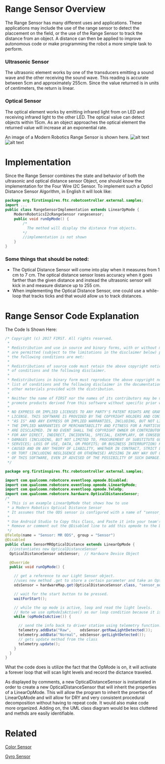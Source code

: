 Range Sensor Overview
=====================

The Range Sensor has many different uses and applications. These applications may
include the use of the range sensor to detect the placcement on the field, or the
use of the Range Sensor to track the distance from an object. A distance can then
be applied to improve autonomous code or make programming the robot a more simple
task to perform.

### Ultrasonic Sensor

The ultrasonic element works by one of the transducers emitting a sound wave and the other receiving the sound wave. This reading is accurate between 5cm and approximately 255cm. Since the value returned is in units of centimeters, the return is linear. 

### Optical Sensor

The optical element works by emitting infrared light from on LED and receiving infrared light to the other LED. The optical value can detect objects within 15cm. As an object approaches the optical element the returned value will increase at an exponential rate. 

An image of a Modern Robotics Range Sensor is shown here.
![alt text](https://raw.githubusercontent.com/ftccats/ftccats.github.io/master/Distance%20Sensor.jpg)
![alt text](https://github.com/ftccats/ftccats.github.io/blob/master/0000400_range-sensor_500.png)
# Implementation

Since the Range Sensor combines the state and behavior of both the  ultrasonic and optical distance sensor Object, one should know the
implementation for the Four Wire I2C Sensor. To implement such a Opticl Distance Sensor Algorithm, in English it will look like:
``` java
package org.firstinspires.ftc.robotcontroller.external.samples;
import ...
public class RangeSensorImplementation extends LinearOpMode {
    ModernRoboticsI2cRangeSensor rangesensor;
    public void runOpMode() {
        /*
          The method will display the distance from objects.
        */
        //implementation is not shown
    }
}
```

### Some things that should be noted:

* The Optical Distance Sensor will come into play when it measures from 1 cm to 7 cm. The optical distance sensor loses accuracy when it goes farther than the given distance and instead the ultrasonic sensor will kick in and measure distance up to 255 cm. 
* When implementing the Optical Distance Sensor, one could use a while-loop that tracks ticks and that would allow us to track
distances.

# Range Sensor Code Explanation
The Code Is Shown Here:

``` java
/* Copyright (c) 2017 FIRST. All rights reserved.
 *
 * Redistribution and use in source and binary forms, with or without modification,
 * are permitted (subject to the limitations in the disclaimer below) provided that
 * the following conditions are met:
 *
 * Redistributions of source code must retain the above copyright notice, this list
 * of conditions and the following disclaimer.
 *
 * Redistributions in binary form must reproduce the above copyright notice, this
 * list of conditions and the following disclaimer in the documentation and/or
 * other materials provided with the distribution.
 *
 * Neither the name of FIRST nor the names of its contributors may be used to endorse or
 * promote products derived from this software without specific prior written permission.
 *
 * NO EXPRESS OR IMPLIED LICENSES TO ANY PARTY'S PATENT RIGHTS ARE GRANTED BY THIS
 * LICENSE. THIS SOFTWARE IS PROVIDED BY THE COPYRIGHT HOLDERS AND CONTRIBUTORS
 * "AS IS" AND ANY EXPRESS OR IMPLIED WARRANTIES, INCLUDING, BUT NOT LIMITED TO,
 * THE IMPLIED WARRANTIES OF MERCHANTABILITY AND FITNESS FOR A PARTICULAR PURPOSE
 * ARE DISCLAIMED. IN NO EVENT SHALL THE COPYRIGHT OWNER OR CONTRIBUTORS BE LIABLE
 * FOR ANY DIRECT, INDIRECT, INCIDENTAL, SPECIAL, EXEMPLARY, OR CONSEQUENTIAL
 * DAMAGES (INCLUDING, BUT NOT LIMITED TO, PROCUREMENT OF SUBSTITUTE GOODS OR
 * SERVICES; LOSS OF USE, DATA, OR PROFITS; OR BUSINESS INTERRUPTION) HOWEVER
 * CAUSED AND ON ANY THEORY OF LIABILITY, WHETHER IN CONTRACT, STRICT LIABILITY,
 * OR TORT (INCLUDING NEGLIGENCE OR OTHERWISE) ARISING IN ANY WAY OUT OF THE USE
 * OF THIS SOFTWARE, EVEN IF ADVISED OF THE POSSIBILITY OF SUCH DAMAGE.
 */

package org.firstinspires.ftc.robotcontroller.external.samples;

import com.qualcomm.robotcore.eventloop.opmode.Disabled;
import com.qualcomm.robotcore.eventloop.opmode.LinearOpMode;
import com.qualcomm.robotcore.eventloop.opmode.TeleOp;
import com.qualcomm.robotcore.hardware.OpticalDistanceSensor;
/*
 * This is an example LinearOpMode that shows how to use
 * a Modern Robotics Optical Distance Sensor
 * It assumes that the ODS sensor is configured with a name of "sensor_ods".
 *
 * Use Android Studio to Copy this Class, and Paste it into your team's code folder with a new name.
 * Remove or comment out the @Disabled line to add this opmode to the Driver Station OpMode list
 */
@TeleOp(name = "Sensor: MR ODS", group = "Sensor")
@Disabled
public class SensorMROpticalDistance extends LinearOpMode {
  //instantiates new OpticalDistanceSensor
  OpticalDistanceSensor odsSensor;  // Hardware Device Object

  @Override
  public void runOpMode() {

    // get a reference to our Light Sensor object.
    //uses new method .get to store a certain parameter and take an OpticalDistanceSensor
    odsSensor = hardwareMap.get(OpticalDistanceSensor.class, "sensor_ods");

    // wait for the start button to be pressed.
    waitForStart();

    // while the op mode is active, loop and read the light levels.
    // Note we use opModeIsActive() as our loop condition because it is an interruptible method.
    while (opModeIsActive()) {

      // send the info back to driver station using telemetry function.
      telemetry.addData("Raw",    odsSensor.getRawLightDetected());
      telemetry.addData("Normal", odsSensor.getLightDetected());
      // gets update method from the class
      telemetry.update();
    }
  }
}

```

What the code does is utilize the fact that the OpMode is on, it will activate a forever loop
that will scan light levels and record the dictance traveled.

As displayed by comments, a new OpticalDistanceSensor is instantiated in order to create a 
new OpticalDistanceSensor that will inherit the properties of a LinearOpMode. This will allow
the program to inherit the proerties of LinearOpMode and will allow for DRY and very consistent
procedural decomposition without having to repeat code. It would also make code more organized. 
Adding on, the UML class diagram would be less cluttered and methds are easily identifiable.

Related
=======

[Color Sensor](http://ftccats.github.io/software/colorsensor)

[Gyro Sensor](http://ftccats.github.io/software/gyrosensor)
